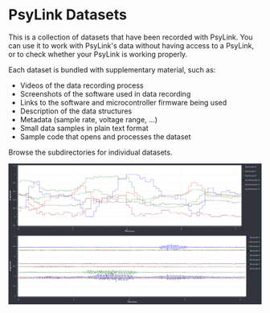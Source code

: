 # PsyLink Datasets

This is a collection of datasets that have been recorded with PsyLink.  You can use it to work with PsyLink's data without having access to a PsyLink, or to check whether your PsyLink is working properly.

Each dataset is bundled with supplementary material, such as:

- Videos of the data recording process
- Screenshots of the software used in data recording
- Links to the software and microcontroller firmware being used
- Description of the data structures
- Metadata (sample rate, voltage range, ...)
- Small data samples in plain text format
- Sample code that opens and processes the dataset

Browse the subdirectories for individual datasets.

![Screenshot during data collection](2023-03-05_unlabeled_samples/screenshot_plots.png)
